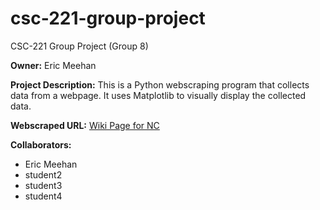 # csc-221-group-project
CSC-221 Group Project (Group 8)

__Owner:__ Eric Meehan

__Project Description:__ This is a Python webscraping program that collects data from a webpage. It uses Matplotlib to visually display the collected data.

__Webscraped URL:__ [Wiki Page for NC](https://en.wikipedia.org/wiki/North_Carolina)

__Collaborators:__
  - Eric Meehan
  - student2
  - student3
  - student4
